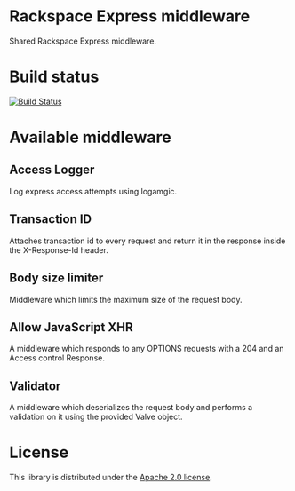 # Rackspace Express middleware

Shared Rackspace Express middleware.

# Build status

[![Build Status](https://secure.travis-ci.org/racker/node-rackspace-shared-middlewares.png)](http://travis-ci.org/racker/node-rackspace-shared-middlewares)

# Available middleware

## Access Logger

Log express access attempts using logamgic.

## Transaction ID

Attaches transaction id to every request and return it in the response inside
the X-Response-Id header.

## Body size limiter

Middleware which limits the maximum size of the request body.

## Allow JavaScript XHR

A middleware which responds to any OPTIONS requests with a 204 and an Access control Response.

## Validator

A middleware which deserializes the request body and performs a validation on
it using the provided Valve object.

# License

This library is distributed under the [Apache 2.0 license](http://www.apache.org/licenses/LICENSE-2.0.html).
